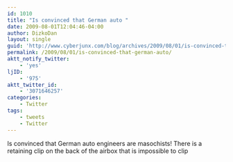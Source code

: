 ```yaml
---
id: 1010
title: "Is convinced that German auto "
date: 2009-08-01T12:04:46-04:00
author: DizkoDan
layout: single
guid: 'http://www.cyberjunx.com/blog/archives/2009/08/01/is-convinced-that-german-auto/'
permalink: /2009/08/01/is-convinced-that-german-auto/
aktt_notify_twitter:
    - 'yes'
ljID:
    - '975'
aktt_twitter_id:
    - '3071646257'
categories:
    - Twitter
tags:
    - tweets
    - Twitter
---
```


Is convinced that German auto engineers are masochists! There is a retaining clip on the back of the airbox that is impossible to clip
